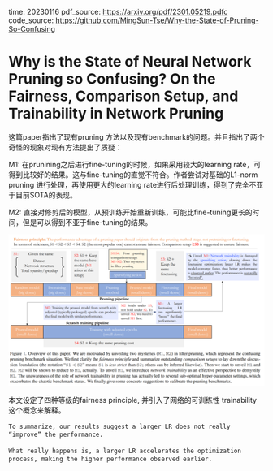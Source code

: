 time: 20230116
pdf_source: https://arxiv.org/pdf/2301.05219.pdfc
code_source: https://github.com/MingSun-Tse/Why-the-State-of-Pruning-So-Confusing

# Why is the State of Neural Network Pruning so Confusing? On the Fairness, Comparison Setup, and Trainability in Network Pruning

这篇paper指出了现有pruning 方法以及现有benchmark的问题。并且指出了两个奇怪的现象对现有方法提出了质疑：

M1: 在prunining之后进行fine-tuning的时候，如果采用较大的learning rate，可得到比较好的结果。这与fine-tuning的直觉不符合。作者尝试对基础的L1-norm pruning 进行处理，再使用更大的learning rate进行后处理训练，得到了完全不亚于目前SOTA的表现。

M2: 直接对修剪后的模型，从预训练开始重新训练，可能比fine-tuning更长的时间，但是可以得到不亚于fine-tuning的结果。

![image](res/fairness_principle.png)

本文设定了四种等级的fairness principle, 并引入了网络的可训练性 trainability 这个概念来解释。

    To summarize, our results suggest a larger LR does not really “improve” the performance.
    
    What really happens is, a larger LR accelerates the optimization process, making the higher performance observed earlier.
